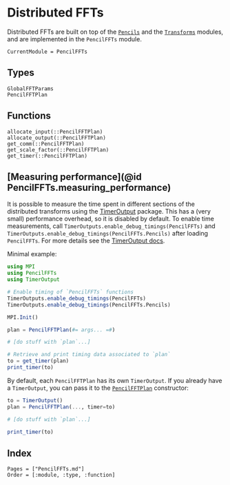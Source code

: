 # Distributed FFTs

Distributed FFTs are built on top of the [`Pencils`](@ref) and the
[`Transforms`](@ref) modules, and are implemented in the `PencilFFTs` module.

```@meta
CurrentModule = PencilFFTs
```

## Types

```@docs
GlobalFFTParams
PencilFFTPlan
```

## Functions

```@docs
allocate_input(::PencilFFTPlan)
allocate_output(::PencilFFTPlan)
get_comm(::PencilFFTPlan)
get_scale_factor(::PencilFFTPlan)
get_timer(::PencilFFTPlan)
```

## [Measuring performance](@id PencilFFTs.measuring_performance)

It is possible to measure the time spent in different sections of the distributed transforms using the [TimerOutput](https://github.com/KristofferC/TimerOutputs.jl) package. This has a (very small) performance overhead, so it is disabled by default. To enable time measurements, call `TimerOutputs.enable_debug_timings(PencilFFTs)` and `TimerOutputs.enable_debug_timings(PencilFFTs.Pencils)` after loading `PencilFFTs`. For more details see the [TimerOutput docs](https://github.com/KristofferC/TimerOutputs.jl#overhead).

Minimal example:

```julia
using MPI
using PencilFFTs
using TimerOutput

# Enable timing of `PencilFFTs` functions
TimerOutputs.enable_debug_timings(PencilFFTs)
TimerOutputs.enable_debug_timings(PencilFFTs.Pencils)

MPI.Init()

plan = PencilFFTPlan(#= args... =#)

# [do stuff with `plan`...]

# Retrieve and print timing data associated to `plan`
to = get_timer(plan)
print_timer(to)
```

By default, each `PencilFFTPlan` has its own `TimerOutput`. If you already have a `TimerOutput`, you can pass it to the [`PencilFFTPlan`](@ref) constructor:

```julia
to = TimerOutput()
plan = PencilFFTPlan(..., timer=to)

# [do stuff with `plan`...]

print_timer(to)
```

## Index

```@index
Pages = ["PencilFFTs.md"]
Order = [:module, :type, :function]
```
